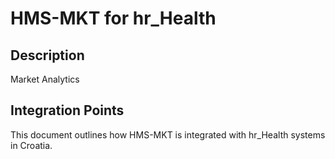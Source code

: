 # HMS-MKT for hr_Health

## Description

Market Analytics

## Integration Points

This document outlines how HMS-MKT is integrated with hr_Health systems in Croatia.
